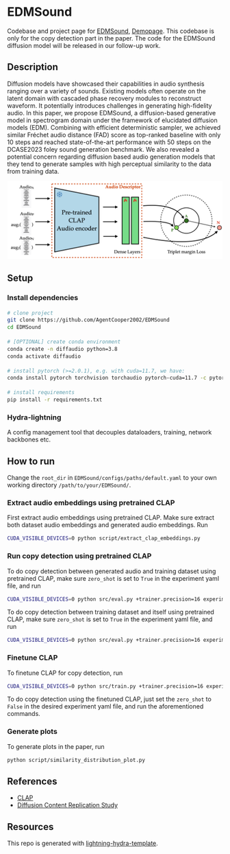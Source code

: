 # EDMSound
Codebase and project page for [EDMSound](https://arxiv.org/abs/2311.08667), [Demopage](https://tinyurl.com/4rds3bnn). This codebase is only for the copy detection part in the paper. The code for the EDMSound diffusion model will be released in our follow-up work.

## Description
Diffusion models have showcased their capabilities in audio synthesis ranging over a variety of sounds. Existing models often operate on the latent domain with cascaded phase recovery modules to reconstruct waveform. It potentially introduces challenges in generating high-fidelity audio. In this paper, we propose EDMSound, a diffusion-based generative model in spectrogram domain under the framework of elucidated diffusion models (EDM). Combining with efficient deterministic sampler, we achieved similar Fréchet audio distance (FAD) score as top-ranked baseline with only 10 steps and reached state-of-the-art performance with 50 steps on the DCASE2023 foley sound generation benchmark. We also revealed a potential concern regarding diffusion based audio generation models that they tend to generate samples with high perceptual similarity to the data from training data.

![alt text](images/sim%20compute.001.png)
## Setup
### Install dependencies

```bash
# clone project
git clone https://github.com/AgentCooper2002/EDMSound
cd EDMSound

# [OPTIONAL] create conda environment
conda create -n diffaudio python=3.8
conda activate diffaudio

# install pytorch (>=2.0.1), e.g. with cuda=11.7, we have:
conda install pytorch torchvision torchaudio pytorch-cuda=11.7 -c pytorch -c nvidia

# install requirements
pip install -r requirements.txt
```
### Hydra-lightning

A config management tool that decouples dataloaders, training, network backbones etc.

## How to run
Change the `root_dir` in `EDMSound/configs/paths/default.yaml` to your own working directory `/path/to/your/EDMSound/`.

### Extract audio embeddings using pretrained CLAP
First extract audio embeddings using pretrained CLAP. Make sure extract both dataset audio embeddings and generated audio embeddings. Run
```bash
CUDA_VISIBLE_DEVICES=0 python script/extract_clap_embeddings.py
```

### Run copy detection using pretrained CLAP
To do copy detection between generated audio and training dataset using pretrained CLAP, make sure `zero_shot` is set to `True` in the experiment yaml file, and run
```bash
CUDA_VISIBLE_DEVICES=0 python src/eval.py +trainer.precision=16 experiment=ssl_fine_tune_gen_eval.yaml ckpt_path='dummy.ckpt'
```

To do copy detection between training dataset and itself using pretrained CLAP, make sure `zero_shot` is set to `True` in the experiment yaml file, and run
```bash
CUDA_VISIBLE_DEVICES=0 python src/eval.py +trainer.precision=16 experiment=ssl_fine_tune_self_eval.yaml ckpt_path='dummy.ckpt'
```

### Finetune CLAP
To finetune CLAP for copy detection, run
```bash
CUDA_VISIBLE_DEVICES=0 python src/train.py +trainer.precision=16 experiment=clap_fine_tune.yaml
```

To do copy detection using the finetuned CLAP, just set the `zero_shot` to `False` in the desired experiment yaml file, and run the aforementioned commands.

### Generate plots
To generate plots in the paper, run
```bash
python script/similarity_distribution_plot.py
```

## References
- [CLAP](https://github.com/LAION-AI/CLAP)
- [Diffusion Content Replication Study](https://github.com/somepago/DCR)

## Resources
This repo is generated with [lightning-hydra-template](https://github.com/ashleve/lightning-hydra-template).